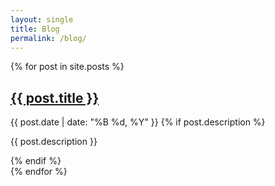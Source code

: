 ```yaml
---
layout: single
title: Blog
permalink: /blog/
---
```


<div class="blog-posts">
  {% for post in site.posts %}
    <article>
      <h2><a href="{{ post.url }}">{{ post.title }}</a></h2>
      <time datetime="{{ post.date | date: '%Y-%m-%d' }}">
        {{ post.date | date: "%B %d, %Y" }}
      </time>
      {% if post.description %}
        <p>{{ post.description }}</p>
      {% endif %}
    </article>
  {% endfor %}
</div>
